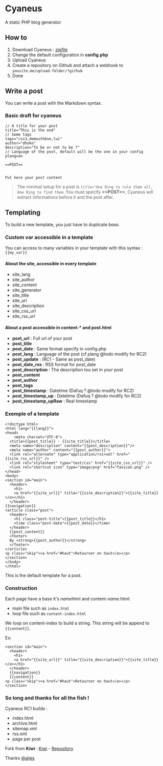 # Cyaneus

A static PHP blog generator

## How to

1. Download Cyaneus : [zipfile](https://github.com/dhoko/cyaneus/zipball/master)
2. Change the default configuration in **config.php**
3. Upload Cyaneus
4. Create a repository on Github and attach a webhook to `yousite.me/upload-folder/?github`
5. Done


## Write a post

You can write a post with the Markdown syntax. 

### Basic draft for cyaneus

```
// A title for your post
title="This is the end"
// Some tags
tags="css3,demosthène,lui"
author="dhoko"
description="To be or not to be ?"
// Language of the post, default will be the one in your config
plang=en

==POST==


Put here your post content

```

> The minimal setup for a post is `title="One Ring to rule them all, One Ring to find them`. You must specify **==POST==**, Cyaneus will extract informations before it and the post after.

## Templating

To build a new template, you just have to duplicate *base*.

### Custom var accessible in a template

You can access to many variables in your template with this syntax : `{{my_var}}`

#### About the site, accessible in every template

- site_lang
- site_author
- site_content
- site_generator
- site_title
- site_url
- site_description
- site_css_url
- site_rss_url

#### About a post accessible in content-* and post.html

- **post_url** : Full url of your post
- **post_title** 
- **post_date** : Same format specify in config.php
- **post_lang** : Language of the post (cf plang @todo modify for RC2)
- **post_update** : (RC1 - Same as post_date)
- **post_date_rss** : RSS format for post_date
- **post_description** : The description tou set in your post
- **post_content** 
- **post_author** 
- **post_tags** 
- **post_timestamp** : Datetime (Dafuq ? @todo modify for RC2)
- **post_timestamp_up** : Datetime (Dafuq ? @todo modify for RC2)
- **post_timestamp_upRaw** : Real timestamp

### Exemple of a template

```markup
<!doctype html>
<html lang="{{lang}}">
<head>
    <meta charset="UTF-8">
  <title>{{post_title}} - {{site_title}}</title>
  <meta name="description" content="{{post_description}}"/>
  <meta name="author" content="{{post_author}}">
  <link rel="alternate" type="application/rss+xml" href="{{site_rss_url}}" />
  <link rel="stylesheet" type="text/css" href="{{site_css_url}}" />
  <link rel="shortcut icon" type="image/png" href="favicon.png" />
</head>
<body>
<section id="main">
  <header>
    <h1>
    <a href="{{site_url}}" title="{{site_description}}">{{site_title}}</a></h1>
  </header>
{{navigation}}
<article class="post">
  <header>
    <h1 class="post-title">{{post_title}}</h1>
    <time class="post-date">{{post_date}}</time>
  </header>
  {{post_content}}
  <footer>
  By <strong>{{post_author}}</strong>
  </footer>
</article>
<p class="skip"><a href="#haut">Retourner en haut</a></p>
</section>
</body>
</html>
```

This is the default template for a post. 

### Construction

Each page have a base it's *name*html and content-*name*.html:

- main file such as `index.html`
- loop file such as `content-index.html`

We loop on content-index to build a string. This string will be append to `{{content}}`.

Ex: 

```markup
<section id="main">
  <header>
    <h1>
    <a href="{{site_url}}" title="{{site_description}}">{{site_title}}</a></h1>
  </header>
  {{navigation}}
  {{content}}
<p class="skip"><a href="#haut">Retourner en haut</a></p>
</section>
```

### So long and thanks for all the fish !

Cyaneus RC1 builds :

- index.html
- archive.html
- sitemap.xml
- rss.xml
- page per post

Fork from **Kiwi** : [Kiwi](http://jeunes-science.org/kiwi/) - [Repository](http://darcsden.com/aljes/kiwi-0)

Thanks [@aljes](https://twitter.com/aljes)

